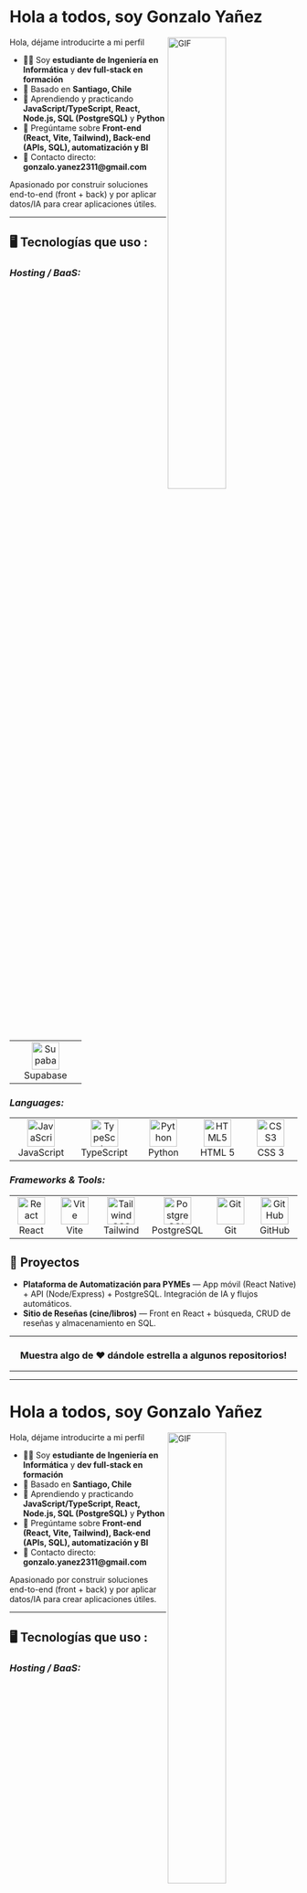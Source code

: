 # Hola a todos, soy Gonzalo Yañez
<img align="right" alt="GIF" src="https://github.com/abhisheknaiidu/abhisheknaiidu/blob/master/code.gif?raw=true" width="45%" />

Hola, déjame introducirte a mi perfil

<ul>
  <li>👨‍🎓 Soy <b>estudiante de Ingeniería en Informática</b> y <b>dev full-stack en formación</b></li>
  <li>📍 Basado en <b>Santiago, Chile</b></li>
  <li>🌱 Aprendiendo y practicando <b>JavaScript/TypeScript, React, Node.js, SQL (PostgreSQL)</b> y <b>Python</b></li>
  <li>💬 Pregúntame sobre <b>Front-end (React, Vite, Tailwind), Back-end (APIs, SQL), automatización y BI</b></li>
  <li>📮 Contacto directo: <b>gonzalo.yanez2311@gmail.com</b></li>
</ul>

Apasionado por construir soluciones end-to-end (front + back) y por aplicar datos/IA para crear aplicaciones útiles.

---

## 🖥️ Tecnologías que uso :

<h3><i>Hosting / BaaS:</i></h3>
<table>
  <tr>
    <td align="center" width="110">
      <!-- Supabase (SimpleIcons - color oficial) -->
      <img src="https://cdn.simpleicons.org/supabase/3ECF8E" width="48" height="48" alt="Supabase" />
      <br>Supabase
    </td>
  </tr>
</table>

<h3><i>Languages:</i></h3>
<table>
  <tr>
    <td align="center" width="110">
      <img src="https://cdn.jsdelivr.net/gh/devicons/devicon/icons/javascript/javascript-original.svg" width="48" height="48" alt="JavaScript" />
      <br>JavaScript
    </td>
    <td align="center" width="110">
      <img src="https://cdn.jsdelivr.net/gh/devicons/devicon/icons/typescript/typescript-original.svg" width="48" height="48" alt="TypeScript" />
      <br>TypeScript
    </td>
    <td align="center" width="110">
      <img src="https://cdn.jsdelivr.net/gh/devicons/devicon/icons/python/python-original.svg" width="48" height="48" alt="Python" />
      <br>Python
    </td>
    <td align="center" width="110">
      <img src="https://cdn.jsdelivr.net/gh/devicons/devicon/icons/html5/html5-original.svg" width="48" height="48" alt="HTML5" />
      <br>HTML 5
    </td>
    <td align="center" width="110">
      <img src="https://cdn.jsdelivr.net/gh/devicons/devicon/icons/css3/css3-original.svg" width="48" height="48" alt="CSS3" />
      <br>CSS 3
    </td>
  </tr>
</table>

<h3><i>Frameworks &amp; Tools:</i></h3>
<table>
  <tr>
    <td align="center" width="110">
      <img src="https://cdn.jsdelivr.net/gh/devicons/devicon/icons/react/react-original.svg" width="48" height="48" alt="React" />
      <br>React
    </td>
    <td align="center" width="110">
      <img src="https://cdn.jsdelivr.net/gh/devicons/devicon/icons/vitejs/vitejs-original.svg" width="48" height="48" alt="Vite" />
      <br>Vite
    </td>
    <td align="center" width="110">
      <img src="https://cdn.jsdelivr.net/gh/devicons/devicon/icons/tailwindcss/tailwindcss-original.svg" width="48" height="48" alt="Tailwind CSS" />
      <br>Tailwind
    </td>
    <td align="center" width="110">
      <img src="https://cdn.jsdelivr.net/gh/devicons/devicon/icons/postgresql/postgresql-original.svg" width="48" height="48" alt="PostgreSQL" />
      <br>PostgreSQL
    </td>
    <td align="center" width="110">
      <img src="https://cdn.jsdelivr.net/gh/devicons/devicon/icons/git/git-original.svg" width="48" height="48" alt="Git" />
      <br>Git
    </td>
    <td align="center" width="110">
      <!-- GitHub en blanco para tema oscuro -->
      <img src="https://cdn.simpleicons.org/github/ffffff" width="48" height="48" alt="GitHub" />
      <br>GitHub
    </td>
  </tr>
</table>

## 🚧 Proyectos

- <b>Plataforma de Automatización para PYMEs</b> — App móvil (React Native) + API (Node/Express) + PostgreSQL. Integración de IA y flujos automáticos.
- <b>Sitio de Reseñas (cine/libros)</b> — Front en React + búsqueda, CRUD de reseñas y almacenamiento en SQL.

---

<div align="center">
  <h3>Muestra algo de ❤️ dándole estrella a algunos repositorios!</h3>
</div>

------
------
# Hola a todos, soy Gonzalo Yañez
<img align="right" alt="GIF" src="https://github.com/abhisheknaiidu/abhisheknaiidu/blob/master/code.gif?raw=true" width="45%" />

Hola, déjame introducirte a mi perfil

<ul>
  <li>👨‍🎓 Soy <b>estudiante de Ingeniería en Informática</b> y <b>dev full-stack en formación</b></li>
  <li>📍 Basado en <b>Santiago, Chile</b></li>
  <li>🌱 Aprendiendo y practicando <b>JavaScript/TypeScript, React, Node.js, SQL (PostgreSQL)</b> y <b>Python</b></li>
  <li>💬 Pregúntame sobre <b>Front-end (React, Vite, Tailwind), Back-end (APIs, SQL), automatización y BI</b></li>
  <li>📮 Contacto directo: <b>gonzalo.yanez2311@gmail.com</b></li>
</ul>

Apasionado por construir soluciones end-to-end (front + back) y por aplicar datos/IA para crear aplicaciones útiles.

---

## 🖥️ Tecnologías que uso :

<h3><i>Hosting / BaaS:</i></h3>
<table>
  <tr>
    <td align="center" width="110">
      <!-- Supabase (SimpleIcons - color oficial) -->
      <img src="https://cdn.simpleicons.org/supabase/3ECF8E" width="48" height="48" alt="Supabase" />
      <br>Supabase
    </td>
  </tr>
</table>

<h3><i>Languages:</i></h3>
<table>
  <tr>
    <td align="center" width="110">
      <img src="https://cdn.jsdelivr.net/gh/devicons/devicon/icons/javascript/javascript-original.svg" width="48" height="48" alt="JavaScript" />
      <br>JavaScript
    </td>
    <td align="center" width="110">
      <img src="https://cdn.jsdelivr.net/gh/devicons/devicon/icons/typescript/typescript-original.svg" width="48" height="48" alt="TypeScript" />
      <br>TypeScript
    </td>
    <td align="center" width="110">
      <img src="https://cdn.jsdelivr.net/gh/devicons/devicon/icons/python/python-original.svg" width="48" height="48" alt="Python" />
      <br>Python
    </td>
    <td align="center" width="110">
      <img src="https://cdn.jsdelivr.net/gh/devicons/devicon/icons/html5/html5-original.svg" width="48" height="48" alt="HTML5" />
      <br>HTML 5
    </td>
    <td align="center" width="110">
      <img src="https://cdn.jsdelivr.net/gh/devicons/devicon/icons/css3/css3-original.svg" width="48" height="48" alt="CSS3" />
      <br>CSS 3
    </td>
  </tr>
</table>

<h3><i>Frameworks &amp; Tools:</i></h3>
<table>
  <tr>
    <td align="center" width="110">
      <img src="https://cdn.jsdelivr.net/gh/devicons/devicon/icons/react/react-original.svg" width="48" height="48" alt="React" />
      <br>React
    </td>
    <td align="center" width="110">
      <img src="https://cdn.jsdelivr.net/gh/devicons/devicon/icons/vitejs/vitejs-original.svg" width="48" height="48" alt="Vite" />
      <br>Vite
    </td>
    <td align="center" width="110">
      <img src="https://cdn.jsdelivr.net/gh/devicons/devicon/icons/tailwindcss/tailwindcss-original.svg" width="48" height="48" alt="Tailwind CSS" />
      <br>Tailwind
    </td>
    <td align="center" width="110">
      <img src="https://cdn.jsdelivr.net/gh/devicons/devicon/icons/postgresql/postgresql-original.svg" width="48" height="48" alt="PostgreSQL" />
      <br>PostgreSQL
    </td>
    <td align="center" width="110">
      <img src="https://cdn.jsdelivr.net/gh/devicons/devicon/icons/git/git-original.svg" width="48" height="48" alt="Git" />
      <br>Git
    </td>
    <td align="center" width="110">
      <!-- GitHub en blanco para tema oscuro -->
      <img src="https://cdn.simpleicons.org/github/ffffff" width="48" height="48" alt="GitHub" />
      <br>GitHub
    </td>
  </tr>
</table>

## 🚧 Proyectos

- <b>Plataforma de Automatización para PYMEs</b> — App móvil (React Native) + API (Node/Express) + PostgreSQL. Integración de IA y flujos automáticos.
- <b>Sitio de Reseñas (cine/libros)</b> — Front en React + búsqueda, CRUD de reseñas y almacenamiento en SQL.

---

<div align="center">
  <h3>Muestra algo de ❤️ dándole estrella a algunos repositorios!</h3>
</div>

------
------
------
<a href="https://www.linkedin.com/in/TU_USUARIO/" target="_blank" rel="noopener noreferrer" title="LinkedIn - Gonzalo Yañez">
  <img src="https://cdn.jsdelivr.net/gh/devicons/devicon/icons/linkedin/linkedin-original.svg"
       width="28" height="28" alt="LinkedIn" />
</a>
